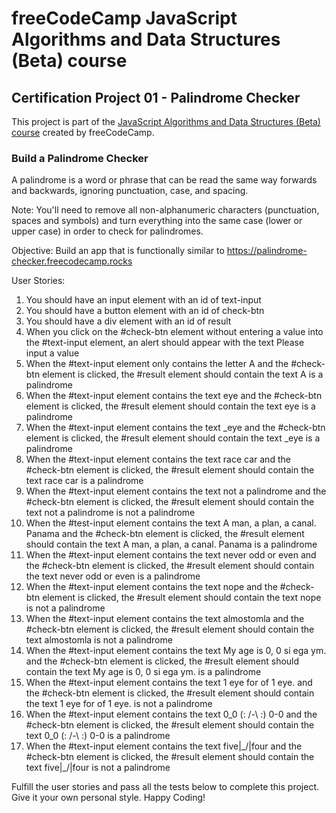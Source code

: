 # freeCodeCamp JavaScript Algorithms and Data Structures (Beta) course

## Certification Project 01 - Palindrome Checker

This project is part of the [JavaScript Algorithms and Data Structures (Beta) course](https://www.freecodecamp.org/learn/javascript-algorithms-and-data-structures-v8/) created by freeCodeCamp.

### Build a Palindrome Checker

A palindrome is a word or phrase that can be read the same way forwards and backwards, ignoring punctuation, case, and spacing.

Note: You'll need to remove all non-alphanumeric characters (punctuation, spaces and symbols) and turn everything into the same case (lower or upper case) in order to check for palindromes.

Objective: Build an app that is functionally similar to https://palindrome-checker.freecodecamp.rocks

User Stories:

1. You should have an input element with an id of text-input
2. You should have a button element with an id of check-btn
3. You should have a div element with an id of result
4. When you click on the #check-btn element without entering a value into the #text-input element, an alert should appear with the text Please input a value
5. When the #text-input element only contains the letter A and the #check-btn element is clicked, the #result element should contain the text A is a palindrome
6. When the #text-input element contains the text eye and the #check-btn element is clicked, the #result element should contain the text eye is a palindrome
7. When the #text-input element contains the text \_eye and the #check-btn element is clicked, the #result element should contain the text \_eye is a palindrome
8. When the #text-input element contains the text race car and the #check-btn element is clicked, the #result element should contain the text race car is a palindrome
9. When the #text-input element contains the text not a palindrome and the #check-btn element is clicked, the #result element should contain the text not a palindrome is not a palindrome
10. When the #test-input element contains the text A man, a plan, a canal. Panama and the #check-btn element is clicked, the #result element should contain the text A man, a plan, a canal. Panama is a palindrome
11. When the #text-input element contains the text never odd or even and the #check-btn element is clicked, the #result element should contain the text never odd or even is a palindrome
12. When the #text-input element contains the text nope and the #check-btn element is clicked, the #result element should contain the text nope is not a palindrome
13. When the #text-input element contains the text almostomla and the #check-btn element is clicked, the #result element should contain the text almostomla is not a palindrome
14. When the #text-input element contains the text My age is 0, 0 si ega ym. and the #check-btn element is clicked, the #result element should contain the text My age is 0, 0 si ega ym. is a palindrome
15. When the #text-input element contains the text 1 eye for of 1 eye. and the #check-btn element is clicked, the #result element should contain the text 1 eye for of 1 eye. is not a palindrome
16. When the #text-input element contains the text 0_0 (: /-\ :) 0-0 and the #check-btn element is clicked, the #result element should contain the text 0_0 (: /-\ :) 0-0 is a palindrome
17. When the #text-input element contains the text five|\_/|four and the #check-btn element is clicked, the #result element should contain the text five|\_/|four is not a palindrome

Fulfill the user stories and pass all the tests below to complete this project. Give it your own personal style. Happy Coding!
